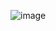 ![image](https://user-images.githubusercontent.com/89828695/188305439-b05a5d6f-29d8-43ea-8d1f-1190d83d050e.png)
